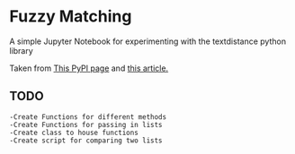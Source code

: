 # Fuzzy Matching

A simple Jupyter Notebook for experimenting with the textdistance python library</p>

Taken from [This PyPI page](https://pypi.org/project/textdistance) and [this article.](http://theautomatic.net/2019/11/13/guide-to-fuzzy-matching-with-python/)

## TODO
    -Create Functions for different methods
    -Create Functions for passing in lists
    -Create class to house functions
    -Create script for comparing two lists
